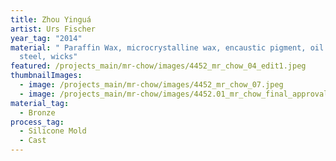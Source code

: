 ```yaml
---
title: Zhou Yinguá
artist: Urs Fischer
year_tag: "2014"
material: " Paraffin Wax, microcrystalline wax, encaustic pigment, oil paint,
  steel, wicks"
featured: /projects_main/mr-chow/images/4452_mr_chow_04_edit1.jpeg
thumbnailImages:
  - image: /projects_main/mr-chow/images/4452_mr_chow_07.jpeg
  - image: /projects_main/mr-chow/images/4452.01_mr_chow_final_approval_15.jpg
material_tag:
  - Bronze
process_tag:
  - Silicone Mold
  - Cast
---
```

